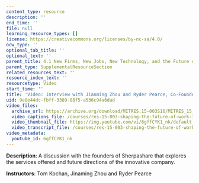 ```yaml
---
content_type: resource
description: ''
end_time: ''
file: null
learning_resource_types: []
license: https://creativecommons.org/licenses/by-nc-sa/4.0/
ocw_type: ''
optional_tab_title: ''
optional_text: ''
parent_title: 4.1 New Firms, New Jobs, New Technology, and the Future of Work
parent_type: SupplementalResourceSection
related_resources_text: ''
resource_index_text: ''
resourcetype: Video
start_time: ''
title: 'Video: Interview with Jianming Zhou and Ryder Pearce, Co-Founders of Sherpashare'
uid: 9e8e44dc-fbff-3389-88f5-a536c94a6dad
video_files:
  archive_url: https://archive.org/download/MITRES.15-003S16/MITRES_15_003S16_4-1-5_360p.mp4
  video_captions_file: /courses/res-15-003-shaping-the-future-of-work-15-662x-spring-2016/fd549703a3695bb2b25a206876198c86_6gffCYK1_nk.vtt
  video_thumbnail_file: https://img.youtube.com/vi/6gffCYK1_nk/default.jpg
  video_transcript_file: /courses/res-15-003-shaping-the-future-of-work-15-662x-spring-2016/9447e43d3c39436201fcf2ac391ef35e_6gffCYK1_nk.pdf
video_metadata:
  youtube_id: 6gffCYK1_nk
---
```


**Description**: A discussion with the founders of Sherpashare that explores the services offered and future directions of the innovative company.

**Instructors**: Tom Kochan, Jinaming Zhou and Ryder Pearce

